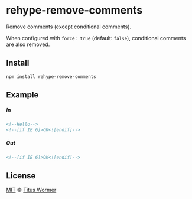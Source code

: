 <!--This file is generated by `build-packages.js`-->

# rehype-remove-comments

Remove comments (except conditional comments).

When configured with `force: true` (default: `false`), conditional
comments are also removed.

## Install

```sh
npm install rehype-remove-comments
```

## Example

##### In

```html
<!--Hello-->
<!--[if IE 6]>OK<![endif]-->
```

##### Out

```html
<!--[if IE 6]>OK<![endif]-->
```

## License

[MIT](https://github.com/rehypejs/rehype-minify/blob/master/license) © [Titus Wormer](https://wooorm.com)
